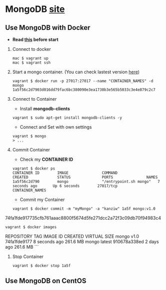 # MongoDB [site][mongodb]

## Use MongoDB with Docker

- **Read [this][docker_doc] before start**

1. Connect to docker

	```
	mac $ vagrant up
	mac $ vagrant ssh
	```

1. Start a mongo container. (You can check lastest version [here][mongodb_docker])

	```
	vagrant $ docker run -p 27017:27017 --name "CONTAINER_NAMES" -d mongo
	1a5f56c2d7903d016dd79fac6bc380090e3ea1730b3e565b5033c3e4e879c2c7
	```

1. Connect to Container

	- Install **mongodb-clients**

	```
	vagrant $ sudo apt-get install mongodb-clients -y
	```
	
	- Connect and Set with own settings

	```
	vagrant $ mongo
	> ...
	```

1. Commit Container

	- Check my **CONTAINER ID**
	
	```	
	vagrant $ docker ps
	CONTAINER ID        IMAGE               COMMAND                  CREATED             STATUS              PORTS               NAMES
	1a5f56c2d790        mongo               "/entrypoint.sh mongo"   7 seconds ago       Up 6 seconds        27017/tcp           CONTAINER_NAMES
	```
	
	- Commit my Container

	```
	vagrant $ docker commit -m "myMongo" -a "kanziw" 1a5f mongo:v1.0
74fa1fde917735cfb761aaac8800f5674d5fe271dcc2a72f3c09db70f94983c4

	vagrant $ docker images
REPOSITORY          TAG                 IMAGE ID            CREATED             VIRTUAL SIZE
mongo               v1.0                74fa1fde9177        8 seconds ago       261.6 MB
mongo               latest              910678a338ed        2 days ago          261.6 MB
	```

1. Stop Container

	```
	vagrant $ docker stop 1a5f
	```
	
## Use MongoDB on CentOS

[mongodb]: https://www.mongodb.org/ "https://www.mongodb.org/"
[mongodb_docker]: https://hub.docker.com/_/mongo/ "https://hub.docker.com/_/mongo/"
[docker_doc]: ../docs/docker "Docker"

